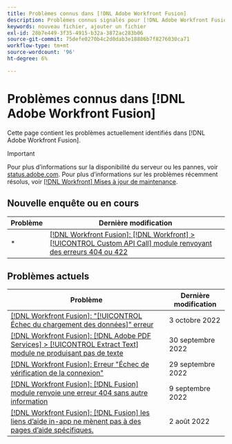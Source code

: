 ```yaml
---
title: Problèmes connus dans [!DNL Adobe Workfront Fusion]
description: Problèmes connus signalés pour [!DNL Adobe Workfront Fusion]
keywords: nouveau fichier, ajouter un fichier
exl-id: 28b7e449-3f35-4915-b32a-3872ac283b06
source-git-commit: 75defe0270b4c2d0dab3e18886b7f8276030ca71
workflow-type: tm+mt
source-wordcount: '96'
ht-degree: 6%

---
```


# Problèmes connus dans [!DNL Adobe Workfront Fusion]

Cette page contient les problèmes actuellement identifiés dans [!DNL Adobe Workfront Fusion].

>[!IMPORTANT]
>
>Pour plus d’informations sur la disponibilité du serveur ou les pannes, voir [status.adobe.com](https://status.adobe.com). Pour plus d’informations sur les problèmes récemment résolus, voir [[!DNL Workfront] Mises à jour de maintenance](../maintenance/current-updates.md).

## Nouvelle enquête ou en cours

| **Problème** | **Dernière modification** |
|-----------------------------------------------------------------------------------|-------------------|
* | [[!DNL Workfront Fusion]: [!DNL Workfront] >[!UICONTROL  Custom API Call] module renvoyant des erreurs 404 ou 422](known-issues-workfront-fusion/fusion-api-reports-422-404-errors.md) | 3 octobre 2022 |

## Problèmes actuels

| **Problème** | **Dernière modification** |
|-----------------------------------------------------------------------------------|-------------------|
| [[!DNL Workfront Fusion]: &quot;[!UICONTROL Échec du chargement des données]&quot; erreur](known-issues-workfront-fusion/fusion-failed-to-load-data-error.md) | 3 octobre 2022 |
| [[!DNL Workfront Fusion]: [!DNL Adobe PDF Services] > [!UICONTROL Extract Text] module ne produisant pas de texte](known-issues-workfront-fusion/fusion-pdf-extract-text.md) | 30 septembre 2022 |
| [[!DNL Workfront Fusion]: Erreur &quot;Échec de vérification de la connexion&quot;](known-issues-workfront-fusion/fusion-401-error-must-reauthenicate-connection.md) | 29 septembre 2022 |
| [[!DNL Workfront Fusion]: [!DNL Fusion] module renvoie une erreur 404 sans autre information](known-issues-workfront-fusion/fusion-404-error-no-description.md) | 9 septembre 2022 |
| [[!DNL Workfront Fusion]: [!DNL Fusion] les liens d’aide in-app ne mènent pas à des pages d’aide spécifiques.](known-issues-workfront-fusion/help-links-in-modules-not-working.md) | 2 août 2022 |
